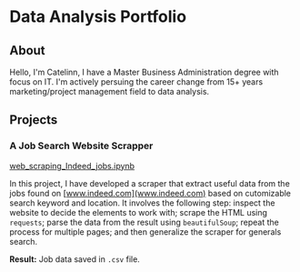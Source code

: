 # Data Analysis Portfolio

## About

Hello, I'm Catelinn, I have a Master Business Administration degree with focus on IT. I'm actively persuing the career change from 15+ years marketing/project management field to data analysis.

## Projects

### A Job Search Website Scrapper

[web_scraping_Indeed_jobs.ipynb](https://github.com/catelinn/data-analysis-portfolio/blob/master/web_scraping_Indeed_Jobs.ipynb)

In this project, I have developed a scraper that extract useful data from the jobs found on [www.indeed.com](www.indeed.com) based on cutomizable search keyword and location. It involves the following step: inspect the website to decide the elements to work with; scrape the HTML using `requests`; parse the data from the result using `beautifulSoup`; repeat the process for multiple pages; and then generalize the scraper for generals search.

**Result:** Job data saved in `.csv` file.